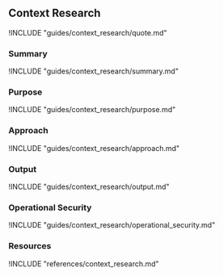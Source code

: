 ## Context Research

!INCLUDE "guides/context_research/quote.md"

### Summary

!INCLUDE "guides/context_research/summary.md"

### Purpose

!INCLUDE "guides/context_research/purpose.md"

### Approach

!INCLUDE "guides/context_research/approach.md"

### Output

!INCLUDE "guides/context_research/output.md"

### Operational Security

!INCLUDE "guides/context_research/operational_security.md"

### Resources

!INCLUDE "references/context_research.md"
